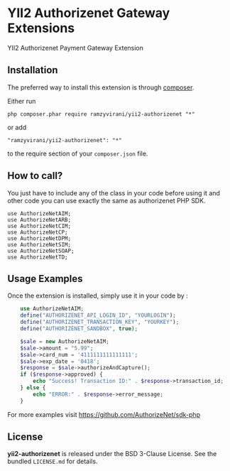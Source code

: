 YII2 Authorizenet Gateway Extensions
====================================
YII2 Authorizenet Payment Gateway Extension

Installation
------------

The preferred way to install this extension is through [composer](http://getcomposer.org/download/).

Either run

```
php composer.phar require ramzyvirani/yii2-authorizenet "*"
```

or add

```
"ramzyvirani/yii2-authorizenet": "*"
```

to the require section of your `composer.json` file.


How to call?
-----	
You just have to include any of the class in your code before using it and other code you can use exactly the same as authorizenet PHP SDK.
	
	use AuthorizeNetAIM;
	use AuthorizeNetARB;
	use AuthorizeNetCIM;
	use AuthorizeNetCP;
	use AuthorizeNetDPM;
	use AuthorizeNetSIM;
	use AuthorizeNetSOAP;
	use AuthorizeNetTD;
	


Usage Examples
-----
Once the extension is installed, simply use it in your code by  :

````php
	use AuthorizeNetAIM;
	define("AUTHORIZENET_API_LOGIN_ID", "YOURLOGIN");
	define("AUTHORIZENET_TRANSACTION_KEY", "YOURKEY");
	define("AUTHORIZENET_SANDBOX", true);

	$sale = new AuthorizeNetAIM;
	$sale->amount = "5.99";
	$sale->card_num = '4111111111111111';
	$sale->exp_date = '0418';
	$response = $sale->authorizeAndCapture();
	if ($response->approved) {
		echo "Success! Transaction ID:" . $response->transaction_id;
	} else {
		echo "ERROR:" . $response->error_message;
	}	
````

For more examples visit https://github.com/AuthorizeNet/sdk-php	
	
## License

**yii2-authorizenet** is released under the BSD 3-Clause License. See the bundled `LICENSE.md` for details.	
	
